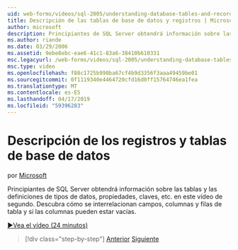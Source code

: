 ```yaml
---
uid: web-forms/videos/sql-2005/understanding-database-tables-and-records
title: Descripción de las tablas de base de datos y registros | Microsoft Docs
author: microsoft
description: Principiantes de SQL Server obtendrá información sobre las tablas y las definiciones de tipos de datos, propiedades, claves, etc. en este vídeo de segundo. Descubra cómo las filas de tabla, las columnas y un...
ms.author: riande
ms.date: 03/29/2006
ms.assetid: 9ebe8ebc-eae6-41c1-83a6-38410b610331
msc.legacyurl: /web-forms/videos/sql-2005/understanding-database-tables-and-records
msc.type: video
ms.openlocfilehash: f88c1725b990ba67cf4b9d3356f3aaa49459be01
ms.sourcegitcommit: 0f1119340e4464720cfd16d0ff15764746ea1fea
ms.translationtype: MT
ms.contentlocale: es-ES
ms.lasthandoff: 04/17/2019
ms.locfileid: "59396283"
---
```

# <a name="understanding-database-tables-and-records"></a>Descripción de los registros y tablas de base de datos

por [Microsoft](https://github.com/microsoft)

Principiantes de SQL Server obtendrá información sobre las tablas y las definiciones de tipos de datos, propiedades, claves, etc. en este vídeo de segundo. Descubra cómo se interrelacionan campos, columnas y filas de tabla y si las columnas pueden estar vacías.

[&#9654;Vea el vídeo (24 minutos)](https://channel9.msdn.com/Blogs/ASP-NET-Site-Videos/understanding-database-tables-and-records)

> [!div class="step-by-step"]
> [Anterior](what-is-a-database.md)
> [Siguiente](more-about-column-data-types-and-other-properties.md)
